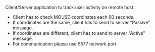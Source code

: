 Client/Server application to track user activity on remote host .
- Client has to check MOUSE coordinates each 60 seconds.
- If coordinates are the same, client has to send to server "Passive" message.
- If coordinates are different, client has to send to server "Active" message.
- For communication please use 5577 network port.
